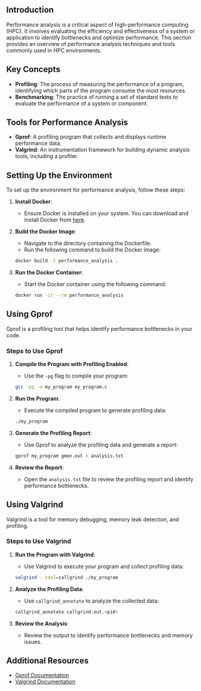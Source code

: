 ## Introduction
Performance analysis is a critical aspect of high-performance computing (HPC). It involves evaluating the efficiency and effectiveness of a system or application to identify bottlenecks and optimize performance. This section provides an overview of performance analysis techniques and tools commonly used in HPC environments.

## Key Concepts
- **Profiling**: The process of measuring the performance of a program, identifying which parts of the program consume the most resources.
- **Benchmarking**: The practice of running a set of standard tests to evaluate the performance of a system or component.

## Tools for Performance Analysis
- **Gprof**: A profiling program that collects and displays runtime performance data.
- **Valgrind**: An instrumentation framework for building dynamic analysis tools, including a profiler.

## Setting Up the Environment
To set up the environment for performance analysis, follow these steps:

1. **Install Docker**:
    - Ensure Docker is installed on your system. You can download and install Docker from [here](https://docs.docker.com/get-docker/).

2. **Build the Docker Image**:
    - Navigate to the directory containing the Dockerfile.
    - Run the following command to build the Docker image:
    ```bash
    docker build -t performance_analysis .
    ```

3. **Run the Docker Container**:
    - Start the Docker container using the following command:
    ```bash
    docker run -it --rm performance_analysis
    ```

## Using Gprof
Gprof is a profiling tool that helps identify performance bottlenecks in your code.

### Steps to Use Gprof
1. **Compile the Program with Profiling Enabled**:
    - Use the `-pg` flag to compile your program:
    ```bash
    gcc -pg -o my_program my_program.c
    ```

2. **Run the Program**:
    - Execute the compiled program to generate profiling data:
    ```bash
    ./my_program
    ```

3. **Generate the Profiling Report**:
    - Use Gprof to analyze the profiling data and generate a report:
    ```bash
    gprof my_program gmon.out > analysis.txt
    ```

4. **Review the Report**:
    - Open the `analysis.txt` file to review the profiling report and identify performance bottlenecks.

## Using Valgrind
Valgrind is a tool for memory debugging, memory leak detection, and profiling.

### Steps to Use Valgrind
1. **Run the Program with Valgrind**:
    - Use Valgrind to execute your program and collect profiling data:
    ```bash
    valgrind --tool=callgrind ./my_program
    ```

2. **Analyze the Profiling Data**:
    - Use `callgrind_annotate` to analyze the collected data:
    ```bash
    callgrind_annotate callgrind.out.<pid>
    ```

3. **Review the Analysis**:
    - Review the output to identify performance bottlenecks and memory issues.

## Additional Resources
- [Gprof Documentation](https://sourceware.org/binutils/docs/gprof/)
- [Valgrind Documentation](http://valgrind.org/docs/manual/manual.html)